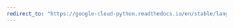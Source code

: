 ```yaml
---
redirect_to: "https://google-cloud-python.readthedocs.io/en/stable/language/gapic/v1/types.html"
---
```

